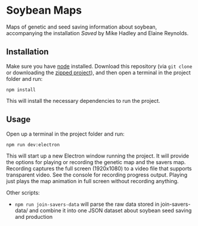 # Soybean Maps

Maps of genetic and seed saving information about soybean, accompanying the installation _Saved_ by Mike Hadley and Elaine Reynolds.

## Installation

Make sure you have [node](https://nodejs.org/en/) installed. Download this repository (via `git clone` or downloading the [zipped project](https://github.com/mikewesthad/seed-installation/archive/master.zip)), and then open a terminal in the project folder and run:

```
npm install
```

This will install the necessary dependencies to run the project.

## Usage

Open up a terminal in the project folder and run:

```
npm run dev:electron
```

This will start up a new Electron window running the project. It will provide the options for playing or recording the genetic map and the savers map. Recording captures the full screen (1920x1080) to a video file that supports transparent video. See the console for recording progress output. Playing just plays the map animation in full screen without recording anything.

Other scripts:

- `npm run join-savers-data` will parse the raw data stored in join-savers-data/ and combine it into one JSON dataset about soybean seed saving and production
